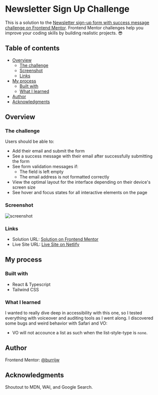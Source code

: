 # Newsletter Sign Up Challenge

This is a solution to the [Newsletter sign-up form with success message challenge on Frontend Mentor](https://www.frontendmentor.io/challenges/newsletter-signup-form-with-success-message-3FC1AZbNrv). Frontend Mentor challenges help you improve your coding skills by building realistic projects. 😎

## Table of contents

-   [Overview](#overview)
    -   [The challenge](#the-challenge)
    -   [Screenshot](#screenshot)
    -   [Links](#links)
-   [My process](#my-process)
    -   [Built with](#built-with)
    -   [What I learned](#what-i-learned)
-   [Author](#author)
-   [Acknowledgments](#acknowledgments)

## Overview

### The challenge

Users should be able to:

-   Add their email and submit the form
-   See a success message with their email after successfully submitting the form
-   See form validation messages if:
    -   The field is left empty
    -   The email address is not formatted correctly
-   View the optimal layout for the interface depending on their device's screen size
-   See hover and focus states for all interactive elements on the page

### Screenshot

![screenshot](https://github.com/burrijw/fm-newsletter-sign-up/assets/50222543/dea0fc45-d2be-428e-aee8-f9d04500dc06)

### Links

-   Solution URL: [Solution on Frontend Mentor](https://www.frontendmentor.io/solutions/newsletter-sign-up-react-ts-tailwind-vite-xJDPx0QjzV)
-   Live Site URL: [Live Site on Netlify](https://marvelous-bavarois-a178fa.netlify.app)

## My process

### Built with

-   React & Typescript
-   Tailwind CSS

### What I learned

I wanted to really dive deep in accessibility with this one, so I tested everything with voiceover and auditing tools as I went along. I discovered some bugs and weird behavior with Safari and VO:

-   VO will not accounce a list as such when the list-style-type is `none`.

## Author

Frontend Mentor: [@burrijw](https://www.frontendmentor.io/profile/burrijw)

## Acknowledgments

Shoutout to MDN, WAI, and Google Search.
